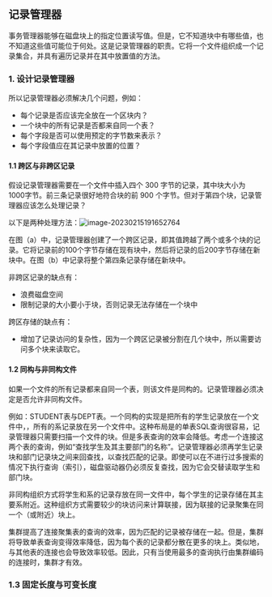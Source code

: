 ## 记录管理器

事务管理器能够在磁盘块上的指定位置读写值。但是，它不知道块中有哪些值，也不知道这些值可能位于何处。这是记录管理器的职责。它将一个文件组织成一个记录集合，并具有遍历记录并在其中放置值的方法。

### 1. 设计记录管理器

所以记录管理器必须解决几个问题，例如：

+ 每个记录是否应该完全放在一个区块内？
+ 一个块中的所有记录是否都来自同一个表？
+ 每个字段是否可以使用预定的字节数来表示？
+ 每个字段值应在其记录中放置的位置？

#### 1.1 跨区与非跨区记录

假设记录管理器需要在一个文件中插入四个 300 字节的记录，其中块大小为 1000字节。前三条记录很好地符合块的前 900 个字节。但对于第四个块，记录管理器应该怎么处理记录？

以下是两种处理方法：![image-20230215191652764](https://image-bed-693a.obs.cn-north-4.myhuaweicloud.com/imgbed/image-20230215191652764.png)

在图（a）中，记录管理器创建了一个跨区记录，即其值跨越了两个或多个块的记录。它将记录前的100个字节存储在现有块中，然后将记录的后200字节存储在新块中。在图（b）中记录将整个第四条记录存储在新块中。

非跨区记录的缺点有：

+ 浪费磁盘空间
+ 限制记录的大小要小于块，否则记录无法存储在一个块中

跨区存储的缺点有：

+ 增加了记录访问的复杂性，因为一个跨区记录被分割在几个块中，所以需要访问多个块来读取它。

#### 1.2 同构与非同构文件

如果一个文件的所有记录都来自同一个表，则该文件是同构的。记录管理器必须决定是否允许非同构文件。

例如：STUDENT表与DEPT表。一个同构的实现是把所有的学生记录放在一个文件中，，所有的系记录放在另一个文件中。这种布局是的单表SQL查询很容易，记录管理器只需要扫描一个文件的块。但是多表查询的效率会降低。考虑一个连接这两个表的查询，例如“查找学生及其主要部门的名称”。记录管理器必须再学生记录块和部门记录块之间来回查找，以查找匹配的记录。即使可以在不进行过多搜索的情况下执行查询（索引），磁盘驱动器仍必须反复查找，因为它会交替读取学生和部门块。

非同构组织方式将学生和系的记录存放在同一文件中，每个学生的记录存储在其主要系附近。这种组织方式需要较少的块访问来计算联接，因为联接的记录聚集在同一个（或附近）块上。

集群提高了连接聚集表的查询的效率，因为匹配的记录被存储在一起。但是，集群将导致单表查询变得效率降低，因为每个表的记录都分散在更多的块上。类似地，与其他表的连接也会导致效率较低。因此，只有当使用最多的查询执行由集群编码的连接时，集群才有效。

### 1.3 固定长度与可变长度



